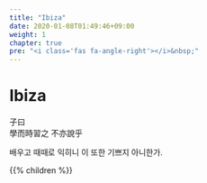 ```yaml
---
title: "Ibiza"
date: 2020-01-08T01:49:46+09:00
weight: 1
chapter: true
pre: "<i class='fas fa-angle-right'></i>&nbsp;"
---
```



# Ibiza

子曰  
學而時習之 不亦說乎

배우고 때때로 익히니 이 또한 기쁘지 아니한가.

{{% children %}}
